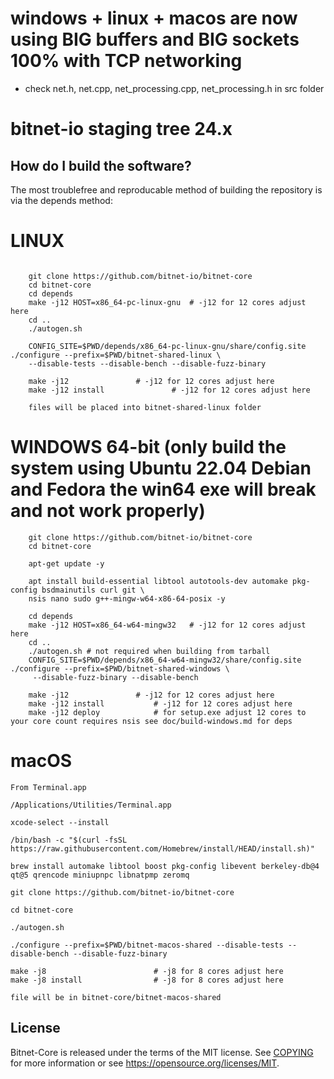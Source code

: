 # windows + linux + macos are now using BIG buffers and BIG sockets 100% with TCP networking
* check net.h, net.cpp, net_processing.cpp, net_processing.h in src folder

bitnet-io staging tree 24.x
===========================



How do I build the software?
----------------------------

The most troublefree and reproducable method of building the repository is via the depends method:

# LINUX

```

    git clone https://github.com/bitnet-io/bitnet-core
    cd bitnet-core
    cd depends
    make -j12 HOST=x86_64-pc-linux-gnu  # -j12 for 12 cores adjust here
    cd ..
    ./autogen.sh

    CONFIG_SITE=$PWD/depends/x86_64-pc-linux-gnu/share/config.site ./configure --prefix=$PWD/bitnet-shared-linux \
    --disable-tests --disable-bench --disable-fuzz-binary

    make -j12 				# -j12 for 12 cores adjust here
    make -j12 install 		        # -j12 for 12 cores adjust here

    files will be placed into bitnet-shared-linux folder
```
# WINDOWS 64-bit (only build the system using Ubuntu 22.04 Debian and Fedora the win64 exe will break and not work properly)
```
    git clone https://github.com/bitnet-io/bitnet-core
    cd bitnet-core

    apt-get update -y

    apt install build-essential libtool autotools-dev automake pkg-config bsdmainutils curl git \
    nsis nano sudo g++-mingw-w64-x86-64-posix -y

    cd depends
    make -j12 HOST=x86_64-w64-mingw32	# -j12 for 12 cores adjust here
    cd ..
    ./autogen.sh # not required when building from tarball
    CONFIG_SITE=$PWD/depends/x86_64-w64-mingw32/share/config.site ./configure --prefix=$PWD/bitnet-shared-windows \
     --disable-fuzz-binary --disable-bench

    make -j12 				# -j12 for 12 cores adjust here
    make -j12 install   		# -j12 for 12 cores adjust here
    make -j12 deploy			# for setup.exe adjust 12 cores to your core count requires nsis see doc/build-windows.md for deps

```

# macOS

```
From Terminal.app

/Applications/Utilities/Terminal.app

xcode-select --install

/bin/bash -c "$(curl -fsSL https://raw.githubusercontent.com/Homebrew/install/HEAD/install.sh)"

brew install automake libtool boost pkg-config libevent berkeley-db@4 qt@5 qrencode miniupnpc libnatpmp zeromq 

git clone https://github.com/bitnet-io/bitnet-core

cd bitnet-core

./autogen.sh

./configure --prefix=$PWD/bitnet-macos-shared --disable-tests --disable-bench --disable-fuzz-binary

make -j8 				        # -j8 for 8 cores adjust here
make -j8 install 		        # -j8 for 8 cores adjust here

file will be in bitnet-core/bitnet-macos-shared
```


License
-------

Bitnet-Core is released under the terms of the MIT license. See [COPYING](COPYING) for more information or see https://opensource.org/licenses/MIT.


